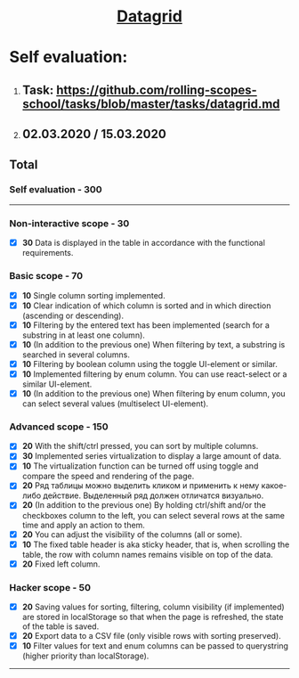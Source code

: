 <h1 align="center">
  <a href="datagrid-yuskiv.netlify.com">Datagrid</a>
</h1>

# Self evaluation:

1. ## Task: https://github.com/rolling-scopes-school/tasks/blob/master/tasks/datagrid.md
2. ## 02.03.2020 / 15.03.2020

## Total

### Self evaluation - **300**
<hr>

### Non-interactive scope - **30**
- [x] **30** Data is displayed in the table in accordance with the functional requirements.

### Basic scope - **70**
- [x] **10** Single column sorting implemented.
- [x] **10** Clear indication of which column is sorted and in which direction (ascending or descending).
- [x] **10** Filtering by the entered text has been implemented (search for a substring in at least one column).
- [x] **10** (In addition to the previous one) When filtering by text, a substring is searched in several columns.
- [x] **10** Filtering by boolean column using the toggle UI-element or similar.
- [x] **10** Implemented filtering by enum column. You can use react-select or a similar UI-element.
- [x] **10** (In addition to the previous one) When filtering by enum column, you can select several values (multiselect UI-element).

### Advanced scope - **150**
- [x] **20** With the shift/ctrl pressed, you can sort by multiple columns.
- [x] **30** Implemented series virtualization to display a large amount of data.
- [x] **10** The virtualization function can be turned off using toggle and compare the speed and rendering of the page.
- [x] **20** Ряд таблицы можно выделить кликом и применить к нему какое-либо действие. Выделенный ряд должен отличатся визуально.
- [x] **20** (In addition to the previous one) By holding ctrl/shift and/or the checkboxes column to the left, you can select several rows at the same time and apply an action to them.
- [x] **20** You can adjust the visibility of the columns (all or some).
- [x] **10** The fixed table header is aka sticky header, that is, when scrolling the table, the row with column names remains visible on top of the data.
- [x] **20** Fixed left column. 

### Hacker scope - **50**
- [x] **20** Saving values for sorting, filtering, column visibility (if implemented) are stored in localStorage so that when the page is refreshed, the state of the table is saved.
- [x] **20** Export data to a CSV file (only visible rows with sorting preserved).
- [x] **10** Filter values for text and enum columns can be passed to querystring (higher priority than localStorage).

---
